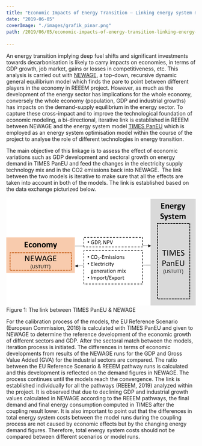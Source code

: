 ```yaml
---
title: "Economic Impacts of Energy Transition – Linking energy system model TIMES PanEU with NEWAGE"
date: "2019-06-05"
coverImage: "./images/grafik_pinar.png"
path: /2019/06/05/economic-impacts-of-energy-transition-linking-energy-system-model-times-paneu-with-newage/

---
```


An energy transition implying deep fuel shifts and significant investments towards decarbonisation is likely to carry impacts on economies, in terms of GDP growth, job market, gains or losses in competitiveness, etc. This analysis is carried out with [NEWAGE](https://www.reeem.org/index.php/newage/), a top-down, recursive dynamic general equilibrium model which finds the pare to point between different players in the economy in REEEM project. However, as much as the development of the energy sector has implications for the whole economy, conversely the whole economy (population, GDP and industrial growths) has impacts on the demand-supply equilibrium in the energy sector. To capture these cross-impact and to improve the technological foundation of economic modeling, a bi-directional, iterative link is established in REEEM between NEWAGE and the energy system model [TIMES PanEU](https://www.reeem.org/index.php/times/) which is employed as an energy system optimisation model within the course of the project to analyse the role of different technologies in energy transition.

The main objective of this linkage is to assess the effect of economic variations such as GDP development and sectoral growth on energy demand in TIMES PanEU and feed the changes in the electricity supply technology mix and in the CO2 emissions back into NEWAGE.  The link between the two models is iterative to make sure that all the effects are taken into account in both of the models. The link is established based on the data exchange picturized below.

![The link between TIMES PanEU & NEWAGE](./images/grafik_pinar.png) Figure 1: The link between TIMES PanEU & NEWAGE

For the calibration process of the models, the EU Reference Scenario (European Commission, 2016) is calculated with TIMES PanEU and given to NEWAGE to determine the reference development of the economic growth of different sectors and GDP. After the sectoral match between the models, iteration process is initiated. The differences in terms of economic developments from results of the NEWAGE runs for the GDP and Gross Value Added (GVA) for the industrial sectors are compared. The ratio between the EU Reference Scenario & REEEM pathway runs is calculated and this development is reflected on the demand figures in NEWAGE. The process continues until the models reach the convergence. The link is established individually for all the pathways (REEEM, 2019) analyzed within the project. It is observed that due to declining GDP and industrial growth values calculated in NEWAGE according to the REEEM pathways, the final demand and final energy consumption computed in TIMES after the coupling result lower. It is also important to point out that the differences in total energy system costs between the model runs during the coupling process are not caused by economic effects but by the changing energy demand figures. Therefore, total energy system costs should not be compared between different scenarios or model runs.
